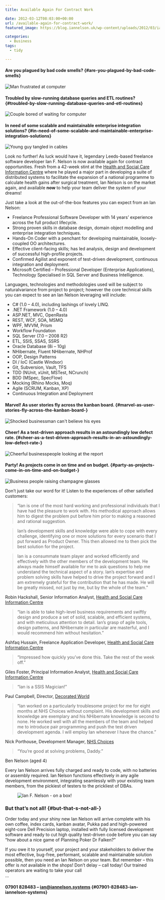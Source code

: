 ```yaml
---
title: Available Again For Contract Work

date: 2012-03-12T08:03:00+00:00
url: /available-again-for-contract-work/
featured_image: https://blog.iannelson.uk/wp-content/uploads/2012/03/ian_on_a_card-1.jpg

categories:
  - Business
tags:
  - tidy

---
```

#### Are you plagued by bad code smells? {#are-you-plagued-by-bad-code-smells}<figure class="kg-card kg-image-card">

<img decoding="async" src="https://blog.iannelson.uk/wp-content/uploads/2023/08/iStock_000018608645XSmall.jpg" class="kg-image" alt="Man frustrated at computer" loading="lazy" /> </figure> 

#### Troubled by slow-running database queries and ETL routines? {#troubled-by-slow-running-database-queries-and-etl-routines}<figure class="kg-card kg-image-card">

<img decoding="async" src="https://blog.iannelson.uk/wp-content/uploads/2023/08/iStock_000001963185XSmall.jpg" class="kg-image" alt="Couple bored of waiting for computer" loading="lazy" /> </figure> 

#### In need of some scalable and maintainable enterprise integration solutions? {#in-need-of-some-scalable-and-maintainable-enterprise-integration-solutions}<figure class="kg-card kg-image-card">

<img decoding="async" src="https://blog.iannelson.uk/wp-content/uploads/2023/08/iStock_000006701987XSmall.jpg" class="kg-image" alt="Young guy tangled in cables" loading="lazy" /> </figure> 

Look no further! As luck would have it, legendary Leeds-based freelance software developer Ian F. Nelson is now available again for contract opportunities. Fresh from a 42-week stint at the [Health and Social Care Information Centre][1] where he played a major part in developing a suite of distributed systems to facilitate the expansion of a national programme to calculate health gains after surgical treatment, Ian Nelson is on the market again, and available **now** to help your team deliver the system of your dreams!

Just take a look at the out-of-the-box features you can expect from an Ian Nelson:

  * Freelance Professional Software Developer with 14 years’ experience across the full product lifecycle.
  * Strong proven skills in database design, domain object modelling and enterprise integration techniques.
  * Hands-On Coder with a penchant for developing maintainable, loosely-coupled OO architectures.
  * Effective client-facing skills; has led analysis, design and development of successful high-profile projects.
  * Confirmed Agilist and exponent of test-driven development, continuous integration and deployment.
  * Microsoft Certified &#8211; Professional Developer (Enterprise Applications), Technology Specialised in SQL Server and Business Intelligence.

Languages, technologies and methodologies used will be subject to naturalvariance from project to project; however the core technical skills you can expect to see an Ian Nelson leveraging will include:

  * C# (1.0 &#8211; 4.0), including lashings of lovely LINQ.
  * .NET Framework (1.0 &#8211; 4.0)
  * ASP.NET, MVC, OpenRasta
  * REST, WCF, SOA, MSMQ
  * WPF, MVVM, Prism
  * Workflow Foundation
  * SQL Server (7.0 &#8211; 2008 R2)
  * ETL, SSIS, SSAS, SSRS
  * Oracle Database (8i &#8211; 10g)
  * NHibernate, Fluent NHibernate, NHProf
  * OOP, Design Patterns
  * DI / IoC (Castle Windsor)
  * Git, Subversion, Vault, TFS
  * TDD (NUnit, xUnit, MSTest, NCrunch)
  * BDD (MSpec, SpecFlow)
  * Mocking (Rhino Mocks, Moq)
  * Agile (SCRUM, Kanban, XP)
  * Continuous Integration and Deployment

#### Marvel! As user stories fly across the kanban board. {#marvel-as-user-stories-fly-across-the-kanban-board-}<figure class="kg-card kg-image-card">

<img decoding="async" src="https://blog.iannelson.uk/wp-content/uploads/2023/08/iStock_000012193457XSmall.jpg" class="kg-image" alt="Shocked businessman can't believe his eyes" loading="lazy" /> </figure> 

#### Cheer! As a test-driven approach results in an astoundingly low defect rate. {#cheer-as-a-test-driven-approach-results-in-an-astoundingly-low-defect-rate-}<figure class="kg-card kg-image-card">

<img decoding="async" src="https://blog.iannelson.uk/wp-content/uploads/2023/08/iStock_000017462623XSmall.jpg" class="kg-image" alt="Cheerful businesspeople looking at the report" loading="lazy" /> </figure> 

#### Party! As projects come in on time and on budget. {#party-as-projects-come-in-on-time-and-on-budget-}<figure class="kg-card kg-image-card">

<img decoding="async" src="https://blog.iannelson.uk/wp-content/uploads/2023/08/iStock_000012308930XSmall.jpg" class="kg-image" alt="Business people raising champagne glasses" loading="lazy" /> </figure> 

Don’t just take our word for it! Listen to the experiences of other satisfied customers:

> &#8220;Ian is one of the most hard working and professional individuals that I have had the pleasure to work with. His methodical approach allows him to digest the problem put before him prior to making a reasoned and rational suggestion.

> Ian’s development skills and knowledge were able to cope with every challenge, identifying one or more solutions for every scenario that I put forward as Product Owner. This then allowed me to then pick the best solution for the project.

> Ian is a consummate team player and worked efficiently and effectively with the other members of the development team. He always made himself available for me to ask questions to help me understand the technical aspect of a story. Ian’s expertise and problem solving skills have helped to drive the project forward and I am extremely grateful for the contribution that he has made. He will be greatly missed, not just by me, but by the whole of the team.&#8221;

Robin Hackshall, Senior Information Analyst, [Health and Social Care Information Centre][1]

> &#8220;Ian is able to take high-level business requirements and swiftly design and produce a set of solid, scalable, and efficient systems, and with meticulous attention to detail. Ian’s grasp of agile tools, design patterns, and NHibernate in particular are masterful, and I would recommend him without hesitation.&#8221;

Ashfaq Hussain, Freelance Application Developer, [Health and Social Care Information Centre][1]

> &#8220;Impressed how quickly you’ve done this. Take the rest of the week off.&#8221;

Giles Foster, Principal Information Analyst, [Health and Social Care Information Centre][1]

> &#8220;Ian is a SSIS Magician!&#8221;

Paul Campbell, Director, [Decorated World][2]

> &#8220;Ian worked on a particularly troublesome project for me for eight months at NHS Choices without complaint. His development skills and knowledge are exemplary and his NHibernate knowledge is second to none. He worked well with all the members of the team and helped me to introduce pair programming and push the test driven development agenda. I will employ Ian whenever I have the chance.&#8221;

Nick Porthouse, Development Manager, [NHS Choices][3]

> &#8220;You’re good at solving problems, Daddy.&#8221;

Ben Nelson (aged 4)

Every Ian Nelson arrives fully charged and ready to code, with no batteries or assembly required. Ian Nelson functions effectively in any agile development environment, integrating seamlessly with your existing team members, from the pickiest of testers to the prickliest of DBAs.<figure class="kg-card kg-image-card">

<img decoding="async" src="https://blog.iannelson.uk/wp-content/uploads/2023/08/ian_on_a_card.jpg" class="kg-image" alt="Ian F. Nelson - on a box!" loading="lazy" /> </figure> 

### But that’s not all! {#but-that-s-not-all-}

Order today and your shiny new Ian Nelson will arrive complete with his own coffee, index cards, kanban avatar, Pukka pad and high-powered eight-core Dell Precision laptop, installed with fully licensed development software and ready to cut high quality test-driven code before you can say &#8220;how about a nice game of Planning Poker Dr Falken?&#8221;

If you owe it to yourself, your project and your stakeholders to deliver the most effective, bug-free, performant, scalable and maintainable solution possible, then you need an Ian Nelson on your team. But remember &#8211; this offer is _not_ available in the shops! Don’t delay &#8211; call today! Our trained operators are waiting to take your call  
&#8230;

#### 07901 828483 &#8211; <a>ian@iannelson.systems</a> {#07901-828483-ian-iannelson-systems}

 [1]: http://www.ic.nhs.uk/
 [2]: http://www.decoratedworld.co.uk/
 [3]: http://www.nhs.uk